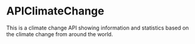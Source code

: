 # APIClimateChange
This is a climate change API showing information and statistics based on the climate change from around the world.
